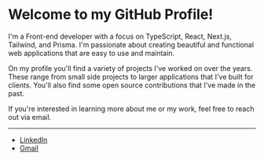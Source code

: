 # Welcome to my GitHub Profile!

I'm a Front-end developer with a focus on TypeScript, React, Next.js, Tailwind, and Prisma. I'm passionate about creating beautiful and functional web applications that are easy to use and maintain.

On my profile you'll find a variety of projects I've worked on over the years. These range from small side projects to larger applications that I've built for clients. You'll also find some open source contributions that I've made in the past. 

If you're interested in learning more about me or my work, feel free to reach out via email.

---

- [LinkedIn](https://www.linkedin.com/in/mo-amininasab/)
- [Gmail](mo.amininasabb@gmail.com)
